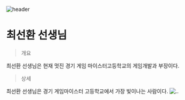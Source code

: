 ![header](https://blog.kakaocdn.net/dn/bZUth0/btqZDP0Q3GQ/H6cEeD6m2Feq2Rtyl3W4b0/img.jpg)
# 최선환 선생님
>개요

최선환 선생님은 현재 멋진 경기 게임 마이스터고등학교의 게임개발과 부장이다.
>상세

최선환 선생님은 경기 게임마이스터 고등학교에서 가장 빛이나는 사람이다.
![..](https://post-phinf.pstatic.net/MjAxOTAxMjVfMTIx/MDAxNTQ4NDAwNjU4OTE4.Lc3dmZQ9ZWWZS9CS6_wqUr0EbBaQxq_ropiPSDuXQj4g.PUsVjZllgYFfDWWULwglJ_CohO5RtZLy-UlLpy5JVpwg.JPEG/02.JPG?type=w1200)
